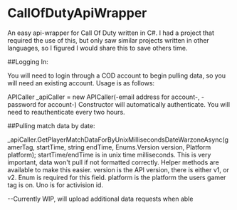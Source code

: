 # CallOfDutyApiWrapper

An easy api-wrapper for Call Of Duty written in C#. I had a project that required the use of this, but only saw similar projects written in other languages, so I figured I would share this to save others time.

##Logging In:

You will need to login through a COD account to begin pulling data, so you will need an existing account. Usage is as follows:

APICaller _apiCaller = new APICaller(-email address for account-, -password for account-) 
Constructor will automatically authenticate. You will need to reauthenticate every two hours.

##Pulling match data by date:

_apiCaller.GetPlayerMatchDataForByUnixMillisecondsDateWarzoneAsync(gamerTag, startTime, string endTime, Enums.Version version, Platform platform);
startTime/endTime is in unix time milliseconds. This is very important, data won't pull if not formatted correctly. Helper methods are available to make this easier.
version is the API version, there is either v1, or v2. Enum is required for this field.
platform is the platform the users gamer tag is on. Uno is for activision id. 

--Currently WIP, will upload additional data requests when able 
